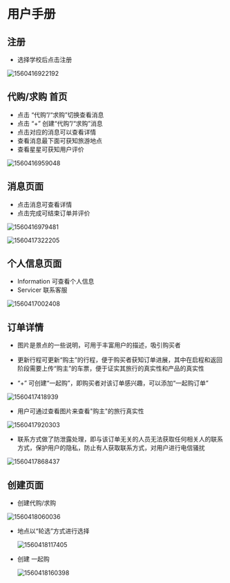 # 用户手册

## 注册 

- 选择学校后点击注册

![1560416922192](assets/1560416922192.png)



## 代购/求购 首页

- 点击 “代购”/“求购”切换查看消息
- 点击 “+” 创建“代购”/“求购”消息
- 点击对应的消息可以查看详情
- 查看消息最下面可获知旅游地点
- 查看星星可获知用户评价

![1560416959048](assets/1560416959048.png)

## 消息页面

- 点击消息可查看详情
- 点击完成可结束订单并评价

![1560416979481](assets/1560416979481.png)

![1560417322205](assets/1560417322205.png)



## 个人信息页面

- Information 可查看个人信息
- Servicer 联系客服

![1560417002408](assets/1560417002408.png)

## 订单详情

- 图片是景点的一些说明，可用于丰富用户的描述，吸引购买者

- 更新行程可更新“购主”的行程，便于购买者获知订单进展，其中在启程和返回阶段需要上传“购主”的车票，便于证实其旅行的真实性和产品的真实性

- “+” 可创建“一起购”，即购买者对该订单感兴趣，可以添加“一起购订单”

  

![1560417418939](assets/1560417418939.png)

- 用户可通过查看图片来查看"购主"的旅行真实性

![1560417920303](assets/1560417920303.png)

- 联系方式做了防泄露处理，即与该订单无关的人员无法获取任何相关人的联系方式，保护用户的隐私，防止有人获取联系方式，对用户进行电信骚扰

![1560417868437](assets/1560417868437.png)



## 创建页面

- 创建代购/求购

![1560418060036](assets/1560418060036.png)

- 地点以“轮选”方式进行选择

  ![1560418117405](assets/1560418117405.png)



- 创建 一起购

  ![1560418160398](assets/1560418160398.png)

  